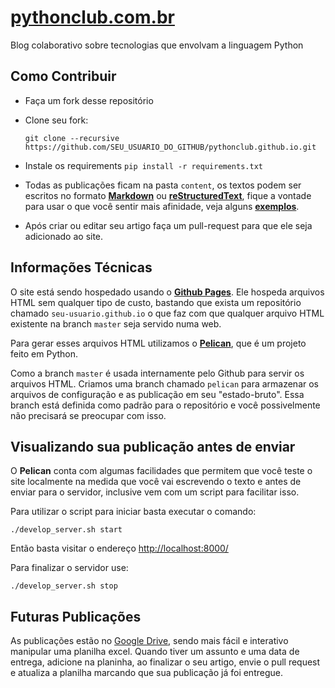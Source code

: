 [pythonclub.com.br][0]
======================

Blog colaborativo sobre tecnologias que envolvam a linguagem Python


Como Contribuir
---------------

* Faça um fork desse repositório
* Clone seu fork:

    ``git clone --recursive https://github.com/SEU_USUARIO_DO_GITHUB/pythonclub.github.io.git``

* Instale os requirements ``pip install -r requirements.txt``
* Todas as publicações ficam na pasta ``content``, os textos podem ser escritos
  no formato **[Markdown][4]** ou **[reStructuredText][5]**, fique a vontade
  para usar o que você sentir mais afinidade, veja alguns **[exemplos][6]**.
* Após criar ou editar seu artigo faça um pull-request para que ele seja
  adicionado ao site.


Informações Técnicas
--------------------

O site está sendo hospedado usando o **[Github Pages][1]**. Ele hospeda arquivos
HTML sem qualquer tipo de custo, bastando que exista um repositório
chamado ``seu-usuario.github.io`` o que faz com que qualquer arquivo HTML
existente na branch ``master`` seja servido numa web.

Para gerar esses arquivos
HTML utilizamos o **[Pelican][2]**, que é um projeto feito em Python.

Como a branch ``master`` é usada internamente pelo Github para servir os
arquivos HTML. Criamos uma branch chamado ``pelican`` para armazenar os arquivos
de configuração e as publicação em seu "estado-bruto". Essa branch está definida
como padrão para o repositório e você possivelmente não precisará se preocupar
com isso.


Visualizando sua publicação antes de enviar
-------------------------------------------

O **Pelican** conta com algumas facilidades que permitem que você teste o site
localmente na medida que você vai escrevendo o texto e antes de enviar para o
servidor, inclusive vem com um script para facilitar isso.

Para utilizar o script para iniciar basta
executar o comando:

``./develop_server.sh start``

Então basta visitar o endereço [http://localhost:8000/][3]

Para finalizar o servidor use:

``./develop_server.sh stop``

Futuras Publicações
-------------------

As publicações estão no [Google Drive][7], sendo mais fácil e interativo manipular uma planilha excel.
Quando tiver um assunto e uma data de entrega, adicione na planinha, ao finalizar o seu artigo, envie o pull request e atualiza a planilha marcando que sua publicação já foi entregue.


[0]: http://pythonclub.com.br/
[1]: https://pages.github.com/
[2]: http://docs.getpelican.com/en/3.3.0/
[3]: http://localhost:8000/
[4]: https://github.com/adam-p/markdown-here/wiki/Markdown-Cheatsheet
[5]: http://docutils.sourceforge.net/docs/user/rst/quickref.html
[6]: https://github.com/pythonclub/pythonclub.github.io/tree/pelican/exemplos
[7]: https://docs.google.com/spreadsheets/d/1sddA5pa5LcssPvibBYOHUujyfRpmL1zKw_-MSn784Tg/edit#gid=0
